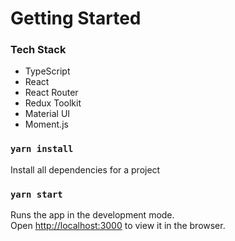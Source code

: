 # Getting Started

### Tech Stack

-   TypeScript
-   React
-   React Router
-   Redux Toolkit
-   Material UI
-   Moment.js

### `yarn install`

Install all dependencies for a project

### `yarn start`

Runs the app in the development mode.\
Open [http://localhost:3000](http://localhost:3000) to view it in the browser.
